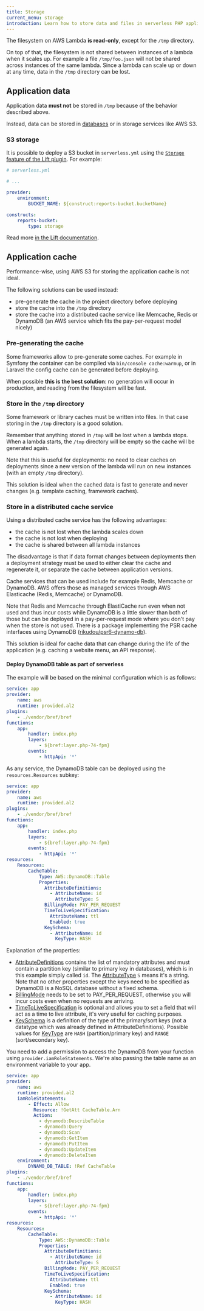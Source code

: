 ```yaml
---
title: Storage
current_menu: storage
introduction: Learn how to store data and files in serverless PHP applications running on AWS Lambda.
---
```


The filesystem on AWS Lambda **is read-only**, except for the `/tmp` directory.

On top of that, the filesystem is not shared between instances of a lambda when it scales up. For example a file `/tmp/foo.json` will not be shared across instances of the same lambda. Since a lambda can scale up or down at any time, data in the `/tmp` directory can be lost.

## Application data

Application data **must not** be stored in `/tmp` because of the behavior described above.

Instead, data can be stored in [databases](/docs/environment/database.md) or in storage services like AWS S3.

### S3 storage

It is possible to deploy a S3 bucket in `serverless.yml` using the <a href="https://github.com/getlift/lift/blob/master/docs/storage.md">`Storage` feature of the Lift plugin</a>. For example:

```yaml
# serverless.yml

# ...

provider:
    environment:
        BUCKET_NAME: ${construct:reports-bucket.bucketName}

constructs:
    reports-bucket:
        type: storage
```

Read more <a href="https://github.com/getlift/lift/blob/master/docs/storage.md">in the Lift documentation</a>.

## Application cache

Performance-wise, using AWS S3 for storing the application cache is not ideal.

The following solutions can be used instead:

- pre-generate the cache in the project directory before deploying
- store the cache into the `/tmp` directory
- store the cache into a distributed cache service like Memcache, Redis or DynamoDB (an AWS service which fits the pay-per-request model nicely)

### Pre-generating the cache

Some frameworks allow to pre-generate some caches. For example in Symfony the container can be compiled via `bin/console cache:warmup`, or in Laravel the config cache can be generated before deploying.

When possible **this is the best solution**: no generation will occur in production, and reading from the filesystem will be fast.

### Store in the `/tmp` directory

Some framework or library caches must be written into files. In that case storing in the `/tmp` directory is a good solution.

Remember that anything stored in `/tmp` will be lost when a lambda stops. When a lambda starts, the `/tmp` directory will be empty so the cache will be generated again.

Note that this is useful for deployments: no need to clear caches on deployments since a new version of the lambda will run on new instances (with an empty `/tmp` directory).

This solution is ideal when the cached data is fast to generate and never changes (e.g. template caching, framework caches).

### Store in a distributed cache service

Using a distributed cache service has the following advantages:

- the cache is not lost when the lambda scales down
- the cache is not lost when deploying
- the cache is shared between all lambda instances

The disadvantage is that if data format changes between deployments then a deployment strategy must be used to either clear the cache and regenerate it, or separate the cache between application versions.

Cache services that can be used include for example Redis, Memcache or DynamoDB. AWS offers those as managed services through AWS Elasticache (Redis, Memcache) or DynamoDB.

Note that Redis and Memcache through ElastiCache run even when not used and thus incur costs while DynamoDB is a little slower than both of those but can be deployed in a
pay-per-request mode where you don't pay when the store is not used. There is a package implementing the PSR cache interfaces using DynamoDB ([rikudou/psr6-dynamo-db](https://github.com/RikudouSage/DynamoDbCachePsr6)).

This solution is ideal for cache data that can change during the life of the application (e.g. caching a website menu, an API response).

#### Deploy DynamoDB table as part of serverless

The example will be based on the minimal configuration which is as follows:

```yaml
service: app
provider:
    name: aws
    runtime: provided.al2
plugins:
    - ./vendor/bref/bref
functions:
    app:
        handler: index.php
        layers:
            - ${bref:layer.php-74-fpm}
        events:
            - httpApi: '*'
```

As any service, the DynamoDB table can be deployed using the `resources.Resources` subkey:

```yaml
service: app
provider:
    name: aws
    runtime: provided.al2
plugins:
    - ./vendor/bref/bref
functions:
    app:
        handler: index.php
        layers:
            - ${bref:layer.php-74-fpm}
        events:
            - httpApi: '*'
resources:
    Resources:
        CacheTable:
            Type: AWS::DynamoDB::Table
            Properties:
              AttributeDefinitions:
                - AttributeName: id
                  AttributeType: S
              BillingMode: PAY_PER_REQUEST
              TimeToLiveSpecification:
                AttributeName: ttl
                Enabled: true
              KeySchema:
                - AttributeName: id
                  KeyType: HASH
```

Explanation of the properties:

- [AttributeDefinitions](https://docs.aws.amazon.com/AWSCloudFormation/latest/UserGuide/aws-resource-dynamodb-table.html#cfn-dynamodb-table-attributedef) contains the list of mandatory attributes and must contain a partition key (similar to primary key in databases), which is in this example simply called `id`. The [AttributeType](https://docs.aws.amazon.com/AWSCloudFormation/latest/UserGuide/aws-properties-dynamodb-attributedef.html#cfn-dynamodb-attributedef-attributename-attributetype) `S` means it's a string. Note that no other properties except the keys need to be specified as DynamoDB is a NoSQL database without a fixed schema.
- [BillingMode](https://docs.aws.amazon.com/AWSCloudFormation/latest/UserGuide/aws-resource-dynamodb-table.html#cfn-dynamodb-table-billingmode) needs to be set to PAY_PER_REQUEST, otherwise you will incur costs even when no requests are arriving.
- [TimeToLiveSpecification](https://docs.aws.amazon.com/AWSCloudFormation/latest/UserGuide/aws-resource-dynamodb-table.html#cfn-dynamodb-table-timetolivespecification) is optional and allows you to set a field that will act as a time to live attribute, it's very useful for caching purposes.
- [KeySchema](https://docs.aws.amazon.com/AWSCloudFormation/latest/UserGuide/aws-resource-dynamodb-table.html#cfn-dynamodb-table-keyschema) is a definition of the type of the primary/sort keys (not a datatype which was already defined in AttributeDefinitions). Possible values for [KeyType](https://docs.aws.amazon.com/AWSCloudFormation/latest/UserGuide/aws-properties-dynamodb-keyschema.html#aws-properties-dynamodb-keyschema-keytype) are `HASH` (partition/primary key) and `RANGE` (sort/secondary key).

You need to add a permission to access the DynamoDB from your function using `provider.iamRoleStatements`.
We're also passing the table name as an environment variable to your app.

```yaml
service: app
provider:
    name: aws
    runtime: provided.al2
    iamRoleStatements:
        - Effect: Allow
          Resource: !GetAtt CacheTable.Arn
          Action:
            - dynamodb:DescribeTable
            - dynamodb:Query
            - dynamodb:Scan
            - dynamodb:GetItem
            - dynamodb:PutItem
            - dynamodb:UpdateItem
            - dynamodb:DeleteItem
    environment:
        DYNAMO_DB_TABLE: !Ref CacheTable
plugins:
    - ./vendor/bref/bref
functions:
    app:
        handler: index.php
        layers:
            - ${bref:layer.php-74-fpm}
        events:
            - httpApi: '*'
resources:
    Resources:
        CacheTable:
            Type: AWS::DynamoDB::Table
            Properties:
              AttributeDefinitions:
                - AttributeName: id
                  AttributeType: S
              BillingMode: PAY_PER_REQUEST
              TimeToLiveSpecification:
                AttributeName: ttl
                Enabled: true
              KeySchema:
                - AttributeName: id
                  KeyType: HASH
```
